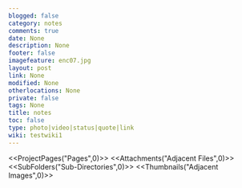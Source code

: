 ```yaml
---
blogged: false
category: notes
comments: true
date: None
description: None
footer: false
imagefeature: enc07.jpg
layout: post
link: None
modified: None
otherlocations: None
private: false
tags: None
title: notes
toc: false
type: photo|video|status|quote|link
wiki: testwiki1
---
```

<!--summary-->



<<ProjectPages("Pages",0)>>
<<Attachments("Adjacent Files",0)>>
<<SubFolders("Sub-Directories",0)>>
<<Thumbnails("Adjacent Images",0)>>